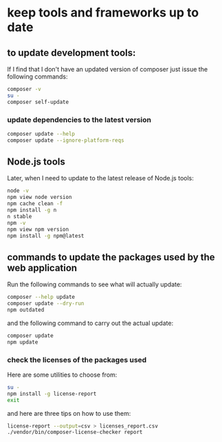# keep tools and frameworks up to date

## to update development tools:

If I find that I don't have an updated version of composer just issue the following commands:

```bash
composer -v
su -
composer self-update
```

### update dependencies to the latest version

```bash
composer update --help
composer update --ignore-platform-reqs
```

## Node.js tools

Later, when I need to update to the latest release of Node.js tools:

```bash
node -v
npm view node version
npm cache clean -f
npm install -g n
n stable
npm -v
npm view npm version
npm install -g npm@latest
```

## commands to update the packages used by the web application

Run the following commands to see what will actually update:

```bash
composer --help update
composer update --dry-run
npm outdated
```

and the following command to carry out the actual update:

```bash
composer update
npm update
```

### check the licenses of the packages used

Here are some utilities to choose from:

```bash
su -
npm install -g license-report
exit
```

and here are three tips on how to use them:

```bash
license-report --output=csv > licenses_report.csv
./vendor/bin/composer-license-checker report
```
